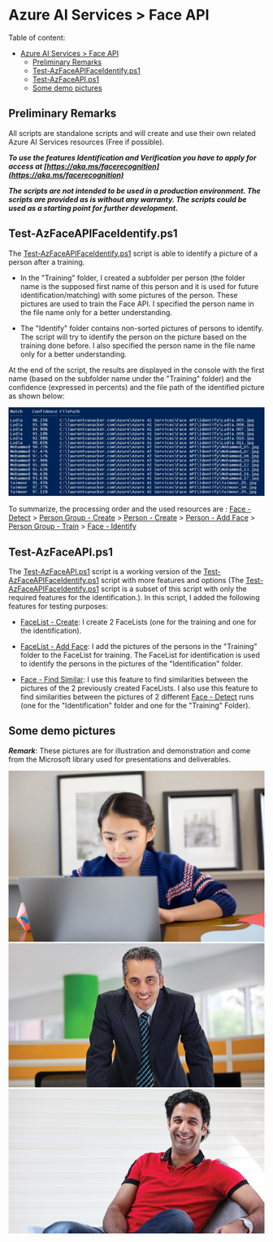 # Azure AI Services > Face API

Table of content:
- [Azure AI Services \> Face API](#azure-ai-services--face-api)
  - [Preliminary Remarks](#preliminary-remarks)
  - [Test-AzFaceAPIFaceIdentify.ps1](#test-azfaceapifaceidentifyps1)
  - [Test-AzFaceAPI.ps1](#test-azfaceapips1)
  - [Some demo pictures](#some-demo-pictures)


## Preliminary Remarks

All scripts are standalone scripts and will create and use their own related Azure AI Services resources (Free if possible).

***To use the features Identification and Verification you have to apply for access at [https://aka.ms/facerecognition](https://aka.ms/facerecognition)***

***The scripts are not intended to be used in a production environment. The scripts are provided as is without any warranty. The scripts could be used as a starting point for further development.***

## Test-AzFaceAPIFaceIdentify.ps1

The [Test-AzFaceAPIFaceIdentify.ps1](Test-AzFaceAPIFaceIdentify.ps1) script is able to identify a picture of a person after a training.  

- In the "Training" folder, I created a subfolder per person (the folder name is the supposed first name of this person and it is used for future identification/matching) with some pictures of the person. These pictures are used to train the Face API. I specified the person name in the file name only for a better understanding.

- The "Identify" folder contains non-sorted pictures of persons to identify. The script will try to identify the person on the picture based on the training done before. I also specified the person name in the file name only for a better understanding.

At the end of the script, the results are displayed in the console with the first name (based on the subfolder name under the "Training" folder) and the confidence (expressed in percents) and the file path of the identified picture as shown below:

![Results](docs/results.jpg)

To summarize, the processing order and the used resources are :
[Face - Detect](https://eastus.dev.cognitive.microsoft.com/docs/services/563879b61984550e40cbbe8d/operations/563879b61984550f30395236) > [Person Group - Create](https://eastus.dev.cognitive.microsoft.com/docs/services/563879b61984550e40cbbe8d/operations/563879b61984550f30395244) > [Person - Create](https://eastus.dev.cognitive.microsoft.com/docs/services/563879b61984550e40cbbe8d/operations/563879b61984550f3039523c) > [Person - Add Face](https://eastus.dev.cognitive.microsoft.com/docs/services/563879b61984550e40cbbe8d/operations/563879b61984550f3039523b) > [Person Group - Train](https://eastus.dev.cognitive.microsoft.com/docs/services/563879b61984550e40cbbe8d/operations/563879b61984550f30395249) > [Face - Identify](https://eastus.dev.cognitive.microsoft.com/docs/services/563879b61984550e40cbbe8d/operations/563879b61984550f30395239)

## Test-AzFaceAPI.ps1

The [Test-AzFaceAPI.ps1](Test-AzFaceAPI.ps1) script is a working version of the [Test-AzFaceAPIFaceIdentify.ps1](Test-AzFaceAPIFaceIdentify.ps1) script with more features and options (The [Test-AzFaceAPIFaceIdentify.ps1](Test-AzFaceAPIFaceIdentify.ps1) script is a subset of this script with only the required features for the identification.).
In this script, I added the following features for testing purposes:

- [FaceList - Create](https://eastus.dev.cognitive.microsoft.com/docs/services/563879b61984550e40cbbe8d/operations/563879b61984550f3039524b): I create 2 FaceLists (one for the training and one for the identification).

- [FaceList - Add Face](https://eastus.dev.cognitive.microsoft.com/docs/services/563879b61984550e40cbbe8d/operations/563879b61984550f3039524c): I add the pictures of the persons in the "Training" folder to the FaceList for training. The FaceList for identification is used to identify the persons in the pictures of the "Identification" folder.

- [Face - Find Similar](https://eastus.dev.cognitive.microsoft.com/docs/services/563879b61984550e40cbbe8d/operations/563879b61984550f30395237): I use this feature to find similarities between the pictures of the 2 previously created FaceLists. I also use this feature to find similarities between the pictures of 2 different [Face - Detect](https://eastus.dev.cognitive.microsoft.com/docs/services/563879b61984550e40cbbe8d/operations/563879b61984550f30395236) runs (one for the "Identification" folder and one for the "Training" Folder).
  
## Some demo pictures

***Remark***: These pictures are for illustration and demonstration and come from the Microsoft library used for presentations and deliverables.

![Lydia](Training/Lydia/Lydia_001.jpg)
![Mohammed](Training/Mohammed/Mohammed_03.jpg)
![Taimoor](Training/Taimoor/Taimoor_02.jpg)
